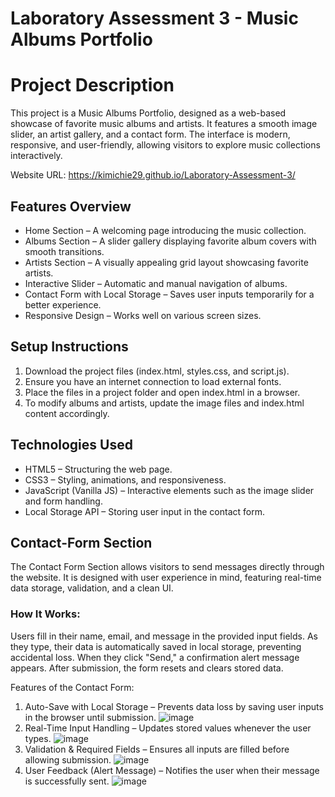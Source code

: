 # Laboratory Assessment 3 - Music Albums Portfolio


# Project Description

This project is a Music Albums Portfolio, designed as a web-based showcase of favorite music albums and artists. It features a smooth image slider, an artist gallery, and a contact form. The interface is modern, responsive, and user-friendly, allowing visitors to explore music collections interactively.

Website URL: https://kimichie29.github.io/Laboratory-Assessment-3/

## Features Overview

- Home Section – A welcoming page introducing the music collection.
- Albums Section – A slider gallery displaying favorite album covers with smooth transitions.
- Artists Section – A visually appealing grid layout showcasing favorite artists.
- Interactive Slider – Automatic and manual navigation of albums.
- Contact Form with Local Storage – Saves user inputs temporarily for a better experience.
- Responsive Design – Works well on various screen sizes.

## Setup Instructions

1. Download the project files (index.html, styles.css, and script.js).
2. Ensure you have an internet connection to load external fonts.
3. Place the files in a project folder and open index.html in a browser.
4. To modify albums and artists, update the image files and index.html content accordingly.
   
## Technologies Used
- HTML5 – Structuring the web page.
- CSS3 – Styling, animations, and responsiveness.
- JavaScript (Vanilla JS) – Interactive elements such as the image slider and form handling.
- Local Storage API – Storing user input in the contact form.

## Contact-Form Section
The Contact Form Section allows visitors to send messages directly through the website. It is designed with user experience in mind, featuring real-time data storage, validation, and a clean UI.

### How It Works:

Users fill in their name, email, and message in the provided input fields.
As they type, their data is automatically saved in local storage, preventing accidental loss.
When they click "Send," a confirmation alert message appears.
After submission, the form resets and clears stored data.

Features of the Contact Form:
1. Auto-Save with Local Storage – Prevents data loss by saving user inputs in the browser until submission.
 ![image](https://github.com/user-attachments/assets/7b659989-62c3-4503-b481-0f9ce4587c19)
2. Real-Time Input Handling – Updates stored values whenever the user types.
   ![image](https://github.com/user-attachments/assets/e5b4cd28-b199-4f3e-bf5a-97eedcfcc3a8)
3. Validation & Required Fields – Ensures all inputs are filled before allowing submission.
   ![image](https://github.com/user-attachments/assets/bd42211b-b129-4caf-8244-5577bbd5d717)
4. User Feedback (Alert Message) – Notifies the user when their message is successfully sent.
![image](https://github.com/user-attachments/assets/cf88ad2e-6a20-432f-a58b-63e87130734a)






